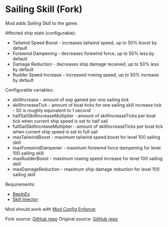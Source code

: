 # Sailing Skill (Fork)

Mod adds *Sailing* Skill to the game.

Affected ship stats (configurable):
- Tailwind Speed Boost - increases tailwind speed, up to 50% boost by default
- Forewind Dampening - decreases forewind force, up to 50% less by default
- Damage Reduction - decreases ship damage received, up to 50% less by default
- Rudder Speed Increase - increased rowing speed, up to 50% increase by default

Configurable variables:
- skillIncrease - amount of exp gained per one sailing tick
- skillIncreaseTick - amount of boat ticks for one sailing skill increase tick - 50 is roughly equivalent to 1 second
- halfSailSkillIncreaseMultiplier - amount of skillIncreaseTicks per boat tick when current ship speed is set to half sail
- fullSailSkillIncreaseMultiplier - amount of skillIncreaseTicks per boat tick when current ship speed is set to full sail
- maxTailwindBoost - maximum tailwind speed boost for level 100 sailing skill
- maxForewindDampener - maximum forewind force dampening for level 100 sailing skill
- maxRudderBoost - maximum rowing speed increase for level 100 sailing skill
- maxDamageReduction - maximum ship damage reduction for level 100 sailing skill

Requirements:
- [BepInEx](https://valheim.thunderstore.io/package/denikson/BepInExPack_Valheim/)
- [Skill Injector](https://www.nexusmods.com/valheim/mods/341)

Mod should work with [Mod Config Enforcer](https://www.nexusmods.com/valheim/mods/460)

Fork source: [GitHub repo](https://github.com/AnnanFay/ValheimSailingSkill)
Original source: [GitHub repo](https://github.com/gaijinx/valheim_mods/tree/main/sailing_skill)
